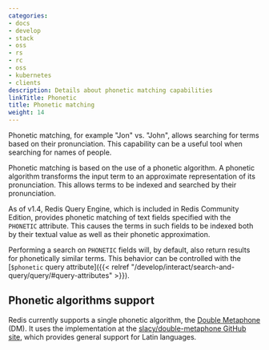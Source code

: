 ```yaml
---
categories:
- docs
- develop
- stack
- oss
- rs
- rc
- oss
- kubernetes
- clients
description: Details about phonetic matching capabilities
linkTitle: Phonetic
title: Phonetic matching
weight: 14
---
```


Phonetic matching, for example "Jon" vs. "John", allows searching for terms based on their pronunciation. This capability can be a useful tool when searching for names of people.

Phonetic matching is based on the use of a phonetic algorithm. A phonetic algorithm transforms the input term to an approximate representation of its pronunciation. This allows terms to be indexed and searched by their pronunciation.

As of v1.4, Redis Query Engine, which is included in Redis Community Edition, provides phonetic matching of text fields specified with the `PHONETIC` attribute. This causes the terms in such fields to be indexed both by their textual value as well as their phonetic approximation.

Performing a search on `PHONETIC` fields will, by default, also return results for phonetically similar terms. This behavior can be controlled with the [`$phonetic` query attribute]({{< relref "/develop/interact/search-and-query/query/#query-attributes" >}}).

## Phonetic algorithms support

Redis currently supports a single phonetic algorithm, the [Double Metaphone](https://en.wikipedia.org/wiki/Metaphone#Double_Metaphone) (DM). It uses the implementation at the [slacy/double-metaphone GitHub site](https://github.com/slacy/double-metaphone), which provides general support for Latin languages.
